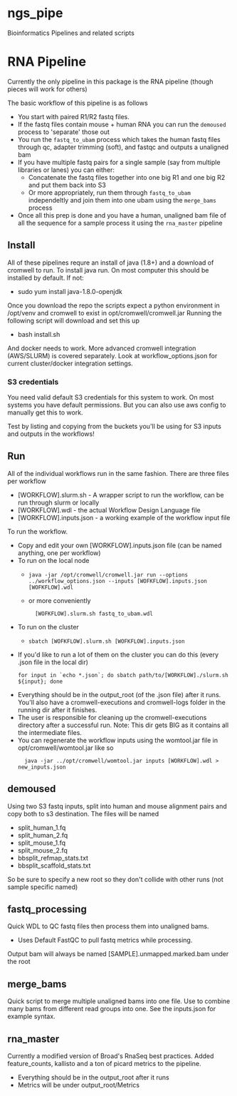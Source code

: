 # ngs_pipe
Bioinformatics Pipelines and related scripts 

# RNA Pipeline
Currently the only pipeline in this package is the RNA pipeline (though pieces will work for others)

The basic workflow of this pipeline is as follows
* You start with paired R1/R2 fastq files. 
* If the fastq files contain mouse + human RNA you can run the `demoused` process to 'separate' those out
* You run the `fastq_to_ubam` process which takes the human fastq files through qc, adapter trimming (soft), and fastqc and outputs a unaligned bam
* If you have multiple fastq pairs for a single sample (say from multiple libraries or lanes) you can either:
  * Concatenate the fastq files together into one big R1 and one big R2 and put them back into S3
  * Or more appropriately, run them through `fastq_to_ubam` independeltly and join them into one ubam using the `merge_bams` process
* Once all this prep is done and you have a human, unaligned bam file of all the sequence for a sample process it using the `rna_master` pipeline   

## Install
All of these pipelines requre an install of java (1.8+) and a download of cromwell to run.
To install java run. On most computer this should be installed by default. If not:
 * sudo yum install java-1.8.0-openjdk

Once you download the repo the scripts expect a python environment in /opt/venv and
cromwell to exist in opt/cromwell/cromwell.jar
Running the following script will download and set this up
 * bash install.sh

And docker needs to work. More advanced cromwell integration (AWS/SLURM) is covered separately. 
Look at workflow_options.json for current cluster/docker integration settings.

### S3 credentials
You need valid default S3 credentials for this system to work. On most systems you have default permissions. But you can also use aws config to manually get this to work.

Test by listing and copying from the buckets you'll be using for S3 inputs and outputs in the workflows!

## Run
All of the individual workflows run in the same fashion.
There are three files per workflow
* [WORKFLOW].slurm.sh - A wrapper script to run the workflow, can be run through slurm or locally
* [WORKFLOW].wdl - the actual Workflow Design Language file
* [WORKFLOW].inputs.json - a working example of the workflow input file

To run the workflow.
* Copy and edit your own [WORKFLOW].inputs.json file (can be named anything, one per workflow)
* To run on the local node
  * ```shell script
    java -jar /opt/cromwell/cromwell.jar run --options ../workflow_options.json --inputs [WOFKFLOW].inputs.json [WOFKFLOW].wdl
    ```
  * or more conveniently
    ```shell script
      [WOFKFLOW].slurm.sh fastq_to_ubam.wdl
    ```
* To run on the cluster
  * ```shell script
    sbatch [WOFKFLOW].slurm.sh [WOFKFLOW].inputs.json
    ```
* If you'd like to run a lot of them on the cluster you can do this (every .json file in the local dir)
    ```shell script
    for input in `echo *.json`; do sbatch path/to/[WORKFLOW]./slurm.sh ${input}; done
    ```
* Everything should be in the output_root (of the .json file) after it runs. You'll also have a cromwell-executions and 
cromwell-logs folder in the running dir after it finishes. 
* The user is responsible for cleaning up the cromwell-executions directory after a successful run. Note: This dir gets BIG as it contains all the intermediate files.
* You can regenerate the workflow inputs using the womtool.jar file in opt/cromwell/womtool.jar like so
    ```shell script
      java -jar ../opt/cromwell/womtool.jar inputs [WORKFLOW].wdl > new_inputs.json
    ```

## demoused
Using two S3 fastq inputs, split into human and mouse alignment pairs and copy both to s3 destination. 
The files will be named
* split_human_1.fq
* split_human_2.fq
* split_mouse_1.fq
* split_mouse_2.fq 
* bbsplit_refmap_stats.txt
* bbsplit_scaffold_stats.txt

So be sure to specify a new root so they don't collide with other runs (not sample specific named)

## fastq_processing
Quick WDL to QC fastq files then process them into unaligned bams. 
* Uses Default FastQC to pull fastq metrics while processing.

Output bam will always be named [SAMPLE].unmapped.marked.bam under the root

## merge_bams
Quick script to merge multiple unaligned bams into one file. Use to combine many bams from different read groups into one.
See the inputs.json for example syntax.

## rna_master
Currently a modified version of Broad's RnaSeq best practices. Added feature_counts, kallisto and a ton of picard metrics
to the pipeline. 

* Everything should be in the output_root after it runs
* Metrics will be under output_root/Metrics



